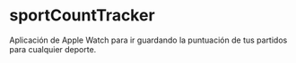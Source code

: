 # sportCountTracker
Aplicación de Apple Watch para ir guardando la puntuación de tus partidos para cualquier deporte. 
